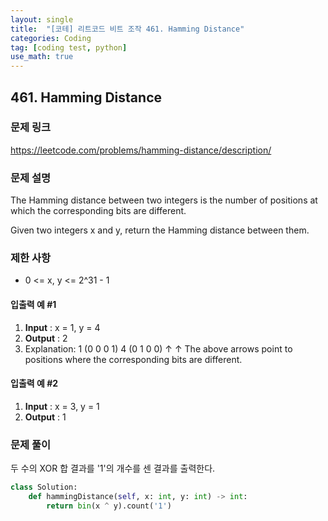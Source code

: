 ```yaml
---
layout: single
title:  "[코테] 리트코드 비트 조작 461. Hamming Distance"
categories: Coding
tag: [coding test, python]
use_math: true
---
```


## 461. Hamming Distance
### 문제 링크
<https://leetcode.com/problems/hamming-distance/description/>

### 문제 설명
The Hamming distance between two integers is the number of positions at which the corresponding bits are different.

Given two integers x and y, return the Hamming distance between them.

### 제한 사항
- 0 <= x, y <= 2^31 - 1

#### 입출력 예 #1 
1. **Input** : x = 1, y = 4
2. **Output** : 2
3. Explanation:
1   (0 0 0 1)
4   (0 1 0 0)
       ↑   ↑
The above arrows point to positions where the corresponding bits are different.

#### 입출력 예 #2
1. **Input** : x = 3, y = 1
2. **Output** : 1
   
### 문제 풀이
두 수의 XOR 합 결과를 '1'의 개수를 센 결과를 출력한다.


```python
class Solution:
    def hammingDistance(self, x: int, y: int) -> int:
        return bin(x ^ y).count('1')
```
